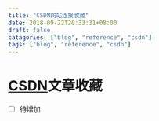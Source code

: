 ```yaml
---
title: "CSDN网站连接收藏"
date: 2018-09-22T20:33:31+08:00
draft: false
catagories: ["blog", "reference", "csdn"]
tags: ["blog", "reference", "csdn"]
---
```


# [CSDN]文章收藏
- [ ] 待增加

[CSDN]: https://blog.csdn.net "CSDN博客地址"
